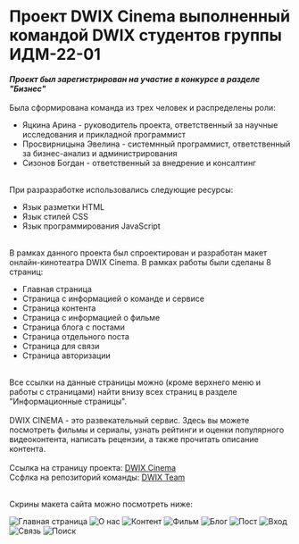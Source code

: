 # Проект DWIX Cinema выполненный командой DWIX студентов группы ИДМ-22-01 <br>
<b><i>Проект был зарегистрирован на участие в конкурсе в разделе "Бизнес"</b></i>
<br><br>
Была сформирована команда из трех человек и распределены роли:
<ul>
  <li>Яцкина Арина - руководитель проекта, ответственный за научные исследования и прикладной программист</li>
  <li>Просвирницына Эвелина - системнный программист, ответственный за бизнес-анализ и администрирования</li>
  <li>Сизонов Богдан - ответственный за внедрение и консалтинг</li>
 </ul>
<br>
При разразработке использовались следующие ресурсы:
<ul>
  <li>Язык разметки HTML</li>
  <li>Язык стилей CSS</li>
  <li>Язык программирования JavaScript</li>
 </ul>
<br>
В рамках данного проекта был спроектирован и разработан макет онлайн-кинотеатра DWIX Cinema. В рамках работы были сделаны 8 страниц: 
<ul>
  <li>Главная страница</li>
  <li>Страница с информацией о команде и сервисе</li>
  <li>Страница контента</li>
  <li>Страница с информацией о фильме</li>
  <li>Страница блога с постами</li>
  <li>Страница отдельного поста</li>
  <li>Страница для связи</li>
  <li>Страница авторизации</li>
 </ul>
<br>
Все ссылки на данные страницы можно (кроме верхнего меню и работы с страницами) найти внизу всех страниц в разделе "Информационные страницы".
<br><br>
DWIX CINEMA - это развекательный сервис. Здесь вы можете посмотреть фильмы и сериалы,  узнать рейтинги и оценки популярного видеоконтента, написать рецензии, а также прочитать описание контента.
<br><br>
Ссылка на страницу проекта: <a href="https://y-arina.github.io/">DWIX Cinema</a><br>
Ссфлка на репозиторий команды: <a href="https://github.com/Y-Arina/dwix"> DWIX Team</a><br><br>

Скрины макета сайта можно посмотреть ниже:

![Главная страница](https://user-images.githubusercontent.com/73604685/208948229-be4fd4e0-cf7b-49b1-a9c4-199e52922ae3.png)
![О нас](https://user-images.githubusercontent.com/73604685/208949330-735fdf90-b1fc-46f9-8f32-bfc8e245d93a.png)
![Контент](https://user-images.githubusercontent.com/73604685/208949423-ef21829b-72ae-4537-be03-6577ac70e785.png)
![Фильм](https://user-images.githubusercontent.com/73604685/208949514-c2cc22df-5d20-49ad-ac18-9016b4021426.png)
![Блог](https://user-images.githubusercontent.com/73604685/208949617-0c18c1d4-9b18-46b2-9e2f-0b5e1b3fa0a9.png)
![Пост](https://user-images.githubusercontent.com/73604685/208949711-3ea16541-470e-4d4d-acff-345e971a2123.png)
![Вход](https://user-images.githubusercontent.com/73604685/208949783-a47a08c2-bfa4-41cd-90fe-a7654426c236.png)
![Связь](https://user-images.githubusercontent.com/73604685/208950568-3bdb983b-18f7-462a-b7f2-b03dfcffd335.png)
![Поиск](https://user-images.githubusercontent.com/73604685/208949923-b2a56fbd-d4b0-4698-ad6a-521e4e7814d0.png)


